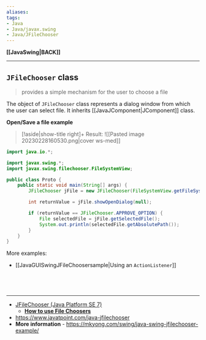 ```yaml
---
aliases:
tags:
- Java
- Java/javax.swing
- Java/JFileChooser
---
```

**[[JavaSwing|BACK]]**

---
## `JFileChooser` class
> provides a simple mechanism for the user to choose a file

The object of `JFileChooser` class represents a dialog window from which the user can select file. It inherits [[JavaJComponent|JComponent]] class.

**Open/Save a file example**
>[!aside|show-title right]+ Result:
> ![[Pasted image 20230228160530.png|cover ws-med]]

```java
import java.io.*;

import javax.swing.*;
import javax.swing.filechooser.FileSystemView;

public class Proto {
    public static void main(String[] args) {
        JFileChooser jFile = new JFileChooser(FileSystemView.getFileSystemView().getHomeDirectory());

        int returnValue = jFile.showOpenDialog(null);

        if (returnValue == JFileChooser.APPROVE_OPTION) {
            File selectedFile = jFile.getSelectedFile();
            System.out.println(selectedFile.getAbsolutePath());
        }
    }
}
```

More examples:
- [[JavaGUISwingJFileChoosersample|Using an `ActionListener`]]

<br>

# 
---
- [JFileChooser (Java Platform SE 7)](https://docs.oracle.com/javase/7/docs/api/javax/swing/JFileChooser.html)
	- **[How to use File Choosers](https://docs.oracle.com/javase/tutorial/uiswing/components/filechooser.html)**
- https://www.javatpoint.com/java-jfilechooser
- **More information** - https://mkyong.com/swing/java-swing-jfilechooser-example/